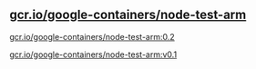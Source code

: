 
[gcr.io/google-containers/node-test-arm](https://hub.docker.com/r/anjia0532/google-containers.node-test-arm/tags/)
-----


[gcr.io/google-containers/node-test-arm:0.2](https://hub.docker.com/r/anjia0532/google-containers.node-test-arm/tags/)


[gcr.io/google-containers/node-test-arm:v0.1](https://hub.docker.com/r/anjia0532/google-containers.node-test-arm/tags/)


